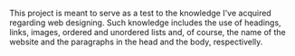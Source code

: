 This project is meant to serve as a test to the knowledge I've acquired regarding web designing. Such knowledge includes the use of headings, links, images, ordered and unordered lists and, of course, the name of the website and the paragraphs in the head and the body, respectivelly.